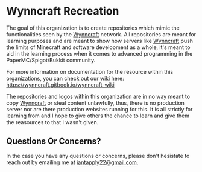 # Wynncraft Recreation
The goal of this organization is to create repositories which mimic the functionalities seen by the [Wynncraft](https://wynncraft.com) network. All repositories are meant for
learning purposes and are meant to show how servers like [Wynncraft](https://wynncraft.com) push the limits of Minecraft and software development as a whole, it's meant to aid in the learning process when it comes
to advanced programming in the PaperMC/Spigot/Bukkit community.

For more information on documentation for the resource within this organizations, you can check out our wiki here: https://wynncraft.gitbook.io/wynncraft-wiki

The repositories and logos within this organization are in no way meant to copy [Wynncraft](https://wynncraft.com) or steal content unlawfully, thus, there is no production server nor are there production websites running for this.
It is all strictly for learning from and I hope to give others the chance to learn and give them the reasources to that I wasn't given.

## Questions Or Concerns?
In the case you have any questions or concerns, please don't hesistate to reach out by emailing me at iantapply22@gmail.com.
